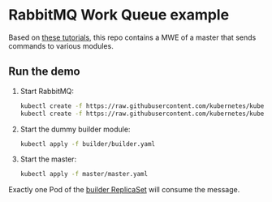 # RabbitMQ Work Queue example

Based on [these tutorials](https://www.rabbitmq.com/tutorials/tutorial-two-go.html),
this repo contains a MWE of a master that sends commands to various modules.

## Run the demo

1. Start RabbitMQ:
    ```bash
    kubectl create -f https://raw.githubusercontent.com/kubernetes/kubernetes/release-1.3/examples/celery-rabbitmq/rabbitmq-service.yaml
    kubectl create -f https://raw.githubusercontent.com/kubernetes/kubernetes/release-1.3/examples/celery-rabbitmq/rabbitmq-controller.yaml
    ```
1. Start the dummy builder module:
    ```bash
    kubectl apply -f builder/builder.yaml
    ```
1. Start the master:
    ```bash
    kubectl apply -f master/master.yaml
    ```

Exactly one Pod of the [builder ReplicaSet](builder/builder.yaml) will consume the message.
